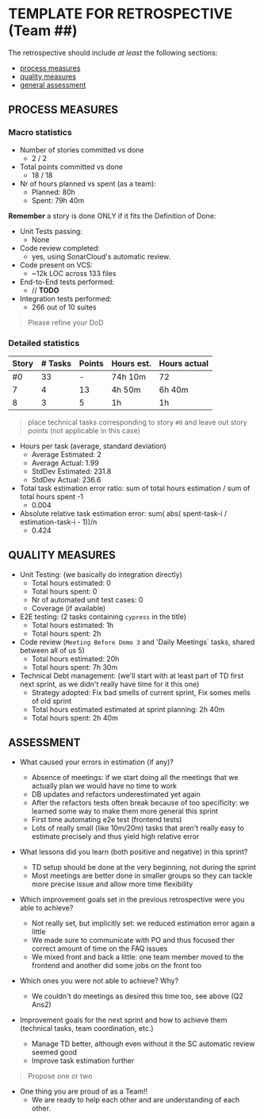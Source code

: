 TEMPLATE FOR RETROSPECTIVE (Team ##)
=====================================

The retrospective should include _at least_ the following
sections:

- [process measures](#process-measures)
- [quality measures](#quality-measures)
- [general assessment](#assessment)

## PROCESS MEASURES 

### Macro statistics

- Number of stories committed vs done 
  - 2 / 2
- Total points committed vs done 
  - 18 / 18
- Nr of hours planned vs spent (as a team):
  - Planned: 80h 
  - Spent: 79h 40m

**Remember**  a story is done ONLY if it fits the Definition of Done:
 
- Unit Tests passing: 
  - None
- Code review completed: 
  - yes, using SonarCloud's automatic review.
- Code present on VCS: 
  - ~12k LOC across 133 files
- End-to-End tests performed: 
  - // **TODO**
- Integration tests performed:
  - 266 out of 10 suites

> Please refine your DoD 

### Detailed statistics

| Story  | # Tasks | Points | Hours est. | Hours actual |
|--------|---------|--------|------------|--------------|
| _#0_   |   33    |    -   |    74h 10m |     72       |
| 7      |    4    |  13    |   4h 50m   |   6h 40m     |
| 8      |   3     |    5   |     1h     |      1h      |
   

> place technical tasks corresponding to story `#0` and leave out story points (not applicable in this case)

- Hours per task (average, standard deviation)
  - Average Estimated: 2
  - Average Actual: 1.99
  - StdDev Estimated: 231.8
  - StdDev Actual: 236.6
- Total task estimation error ratio: sum of total hours estimation / sum of total hours spent -1
  - 0.004
- Absolute relative task estimation error: sum( abs( spent-task-i / estimation-task-i - 1))/n
  - 0.424

  
## QUALITY MEASURES 

- Unit Testing: (we basically do integration directly)
  - Total hours estimated: 0
  - Total hours spent: 0
  - Nr of automated unit test cases: 0
  - Coverage (if available)
- E2E testing: (2 tasks containing `cypress` in the title)
  - Total hours estimated: 1h
  - Total hours spent: 2h
- Code review (`Meeting Before Demo 3` and 'Daily Meetings` tasks, shared between all of us 5)
  - Total hours estimated: 20h 
  - Total hours spent: 7h 30m
- Technical Debt management: (we'll start with at least part of TD first next sprint, as we didn't really have time for it this one)
  - Strategy adopted: Fix bad smells of current sprint, Fix somes mells of old sprint
  - Total hours estimated estimated at sprint planning: 2h 40m
  - Total hours spent: 2h 40m
  


## ASSESSMENT

- What caused your errors in estimation (if any)?
  - Absence of meetings: if we start doing all the meetings that we actually plan we would have no time to work
  - DB updates and refactors underestimated yet again
  - After the refactors tests often break because of too specificity: we learned some way to make them more general this sprint
  - First time automating e2e test (frontend tests)
  - Lots of really small (like 10m/20m) tasks that aren't really easy to estimate precisely and thus yield high relative error

- What lessons did you learn (both positive and negative) in this sprint?
  - TD setup should be done at the very beginning, not during the sprint
  - Most meetings are better done in smaller groups so they can tackle more precise issue and allow more time flexibility

- Which improvement goals set in the previous retrospective were you able to achieve? 
  - Not really set, but implicitly set: we reduced estimation error again a little
  - We made sure to communicate with PO and thus focused ther correct amount of time on the FAQ issues
  - We mixed front and back a little: one team member moved to the frontend and another did some jobs on the front too
  
- Which ones you were not able to achieve? Why?
  - We couldn't do meetings as desired this time too, see above (Q2 Ans2)

- Improvement goals for the next sprint and how to achieve them (technical tasks, team coordination, etc.)
  - Manage TD better, although even without it the SC automatic review seemed good
  - Improve task estimation further

> Propose one or two

- One thing you are proud of as a Team!!
  - We are ready to help each other and are understanding of each other. 
